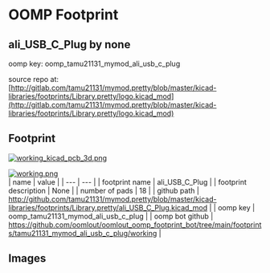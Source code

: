 # OOMP Footprint  
## ali_USB_C_Plug  by none  
  
oomp key: oomp_tamu21131_mymod_ali_usb_c_plug  
  
source repo at: [http://gitlab.com/tamu21131/mymod.pretty/blob/master/kicad-libraries/footprints/Library.pretty/logo.kicad_mod](http://gitlab.com/tamu21131/mymod.pretty/blob/master/kicad-libraries/footprints/Library.pretty/logo.kicad_mod)  
## Footprint  
  
[![working_kicad_pcb_3d.png](working_kicad_pcb_3d_600.png)](working_kicad_pcb_3d.png)  
  
[![working.png](working_600.png)](working.png)  
| name | value | 
| --- | --- | 
| footprint name | ali_USB_C_Plug | 
| footprint description | None | 
| number of pads | 18 | 
| github path | http://github.com/tamu21131/mymod.pretty/blob/master/kicad-libraries/footprints/Library.pretty/ali_USB_C_Plug.kicad_mod | 
| oomp key | oomp_tamu21131_mymod_ali_usb_c_plug | 
| oomp bot github | https://github.com/oomlout/oomlout_oomp_footprint_bot/tree/main/footprints/tamu21131_mymod_ali_usb_c_plug/working | 
## Images  
